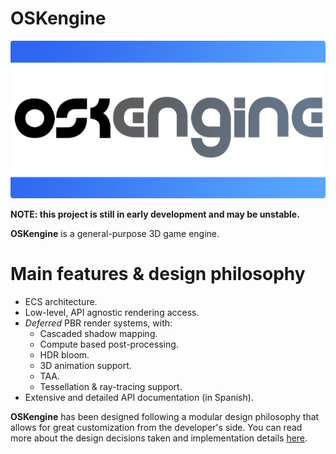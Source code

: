 # OSKengine 
![alt text](./Resources/card.png?raw=true)

**NOTE: this project is still in early development and may be unstable.**

**OSKengine** is a general-purpose 3D game engine.

# Main features & design philosophy

- ECS architecture.
- Low-level, API agnostic rendering access.
- *Deferred* PBR render systems, with:
    - Cascaded shadow mapping.
    - Compute based post-processing.
    - HDR bloom.
    - 3D animation support.
    - TAA.
    - Tessellation & ray-tracing support.
- Extensive and detailed API documentation (in Spanish).

**OSKengine** has been designed following a modular design philosophy that allows for great customization from the developer's side. You can read more about the design decisions taken and implementation details [here](./philosophy.md).
